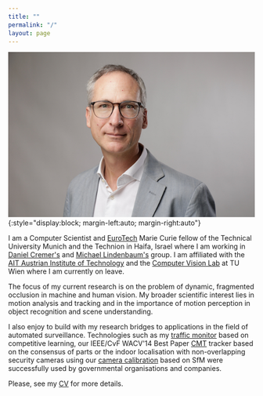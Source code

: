 ```yaml
---
title: ""
permalink: "/"
layout: page
---
```

![Me](assets/images/pflugfelder-3.jpg){:style="display:block; margin-left:auto; margin-right:auto"}

I am a Computer Scientist and [EuroTech](https://eurotech-universities.eu) Marie Curie fellow of the Technical University Munich and the Technion in Haifa, Israel where I am working in [Daniel Cremer's](https://vision.in.tum.de/members/pfl) and [Michael Lindenbaum's](https://mic.net.technion.ac.il) group.
I am affiliated with the [AIT Austrian Institute of Technology](https://www.ait.ac.at) and the [Computer Vision Lab](https://cvl.tuwien.ac.at) at TU Wien where I am currently on leave.

The focus of my current research is on the problem of dynamic, fragmented occlusion in machine and human vision. My broader scientific interest lies in motion analysis and tracking and in the importance of motion perception in object recognition and scene understanding.

I also enjoy to build with my research bridges to applications in the field of automated surveillance. Technologies such as my [traffic monitor](https://sciencev1.orf.at/news/35843.html) based on competitive learning, our IEEE/CvF WACV'14 Best Paper [CMT](https://www.gnebehay.com/cmt/results.html) tracker based on the consensus of parts or the indoor localisation with non-overlapping security cameras using our [camera calibration](https://link.springer.com/content/pdf/10.1007/978-3-319-16199-0_12.pdf) based on SfM were successfully used by governmental organisations and companies.

Please, see my [CV](assets/docs/sci-cv-pflugfelder.pdf) for more details.

<!---
I was awarded for my scientific contributions in 2008 with a Viennese [WWTF](https://www.wwtf.at/index.php?lang=EN) Career Grant and in 2014 with the IEEE/CvF WACV Best Paper Award. I received several reviewer awards (2016 - J. of Image and Vision Computing, 2017 - J. of Pattern Recognition, 2019 - CVPR) for my community work. In 2012, I founded together with [Matej Kristan](https://www.vicos.si/people/matej_kristan/) the [VOT challenges and workshop series](https://www.votchallenge.net) which we organised together with many other colleagues 2013-2022 at ICCV and ECCV.

where I built 2008-2015 as a manager of governmental and EU funded projects a team of six researchers. I coordinated 2012-2016 AIT's strategic programme [Mobile Vision](https://www.ots.at/presseaussendung/OTS_20130910_OTS0063/ait-und-tu-graz-buendeln-staerken-in-der-internationalen-bildverarbeitungsforschung-bild) which was a cooperation among AIT, [Thomas Pock](https://www.tugraz.at/institute/icg/research/team-pock/people/pock/), TU Graz and [Bernhard Rinner](https://bernhardrinner.com), University of Klagenfurt.


A [Kurt Goedel stipend](https://kgs.logic.at) allowed me to pursue 2001-2002 a master's degree in Computer Science and Informatics under the supervision of [Brian Lovell](https://staff.itee.uq.edu.au/lovell/) and Horst Bischof at the Queensland University of Technology, Australia and TU Wien. I graduated in 2008 under supervision of [Horst Bischof](https://www.tugraz.at/institute/icg/research/team-bischof/people/team-about/horst-bischof/) with a PhD in Telematics at TU Graz.
--->






<!---
 I am programming in  

 [![Julia](https://upload.wikimedia.org/wikipedia/commons/thumb/1/1f/Julia_Programming_Language_Logo.svg/200px-Julia_Programming_Language_Logo.svg.png)](https://julialang.org)
--->
